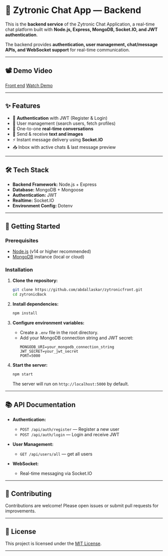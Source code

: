 # 💬 Zytronic Chat App — Backend

This is the **backend service** of the Zytronic Chat Application, a real-time chat platform built with **Node.js, Express, MongoDB, Socket.IO, and JWT authentication**.

The backend provides **authentication, user management, chat/message APIs, and WebSocket support** for real-time communication.

---

## 📽️ Demo Video

[Front end](https://youtu.be/your-demo-link)
[Watch Demo](https://youtu.be/your-demo-link)

---

## ✨ Features

- 🔐 **Authentication** with JWT (Register & Login)
- 👤 User management (search users, fetch profiles)
- 💬 One-to-one **real-time conversations**
- 📨 Send & receive **text and images**
- ⚡ Instant message delivery using **Socket.IO**
- 📥 Inbox with active chats & last message preview

---

## 🛠️ Tech Stack

- **Backend Framework:** Node.js + Express
- **Database:** MongoDB + Mongoose
- **Authentication:** JWT
- **Realtime:** Socket.IO
- **Environment Config:** Dotenv

---

## 🚀 Getting Started

### Prerequisites

- [Node.js](https://nodejs.org/) (v14 or higher recommended)
- [MongoDB](https://www.mongodb.com/) instance (local or cloud)

### Installation

1. **Clone the repository:**

   ```bash
   git clone https://github.com/abdallaskar/zytronicfront.git
   cd zytronicBack
   ```

2. **Install dependencies:**

   ```bash
   npm install
   ```

3. **Configure environment variables:**

   - Create a `.env` file in the root directory.
   - Add your MongoDB connection string and JWT secret:
     ```env
     MONGODB_URI=your_mongodb_connection_string
     JWT_SECRET=your_jwt_secret
     PORT=5000
     ```

4. **Start the server:**
   ```bash
   npm start
   ```
   The server will run on `http://localhost:5000` by default.

---

## 📚 API Documentation

- **Authentication:**

  - `POST /api/auth/register` — Register a new user
  - `POST /api/auth/login` — Login and receive JWT

- **User Management:**

  - `GET /api/users/all` — get all users



- **WebSocket:**
  - Real-time messaging via Socket.IO

---

## 🤝 Contributing

Contributions are welcome! Please open issues or submit pull requests for improvements.

---

## 📝 License

This project is licensed under the [MIT License](LICENSE).

---
